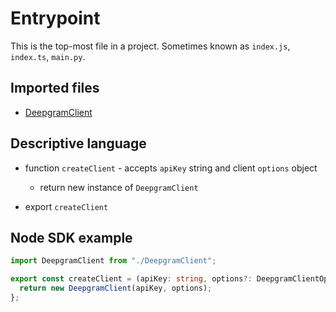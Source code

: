 # Entrypoint

This is the top-most file in a project. Sometimes known as `index.js`, `index.ts`, `main.py`.

## Imported files

- [DeepgramClient](./DeepgramClient.md)

## Descriptive language

- function `createClient` - accepts `apiKey` string and client `options` object

  - return new instance of `DeepgramClient`

- export `createClient`

## Node SDK example

```ts
import DeepgramClient from "./DeepgramClient";

export const createClient = (apiKey: string, options?: DeepgramClientOptions): DeepgramClient => {
  return new DeepgramClient(apiKey, options);
};
```
